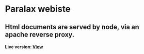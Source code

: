 # Paralax webiste

## Html documents are served by node, via an apache reverse proxy.

#### Live version: [View](https://paralax.mk)